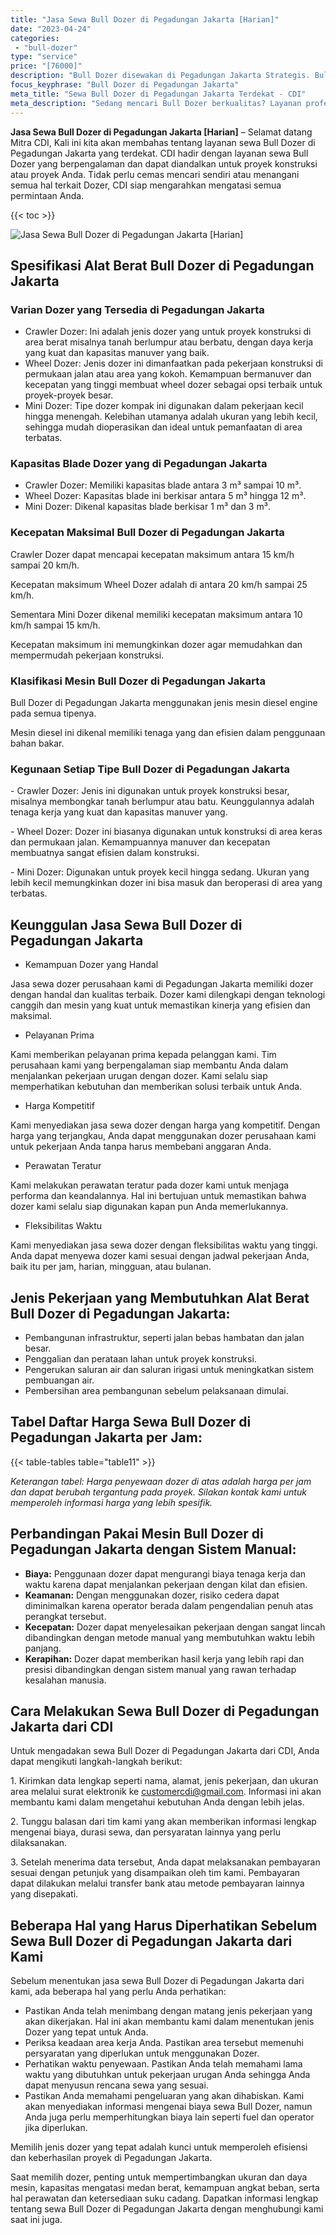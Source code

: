 ```yaml
---
title: "Jasa Sewa Bull Dozer di Pegadungan Jakarta [Harian]"
date: "2023-04-24"
categories:
 - "bull-dozer"
type: "service"
price: "[76000]"
description: "Bull Dozer disewakan di Pegadungan Jakarta Strategis. Bull Dozer unggulan untuk kebutuhan proyek konstruksi dengan performa maksimal. Hubungi kami untuk informasi lebih detail."
focus_keyphrase: "Bull Dozer di Pegadungan Jakarta"
meta_title: "Sewa Bull Dozer di Pegadungan Jakarta Terdekat - CDI"
meta_description: "Sedang mencari Bull Dozer berkualitas? Layanan profesional kami siap melayani dengan harga kompetitif. Dapatkan penawaran sekarang."
---
```


**Jasa Sewa Bull Dozer di Pegadungan Jakarta [Harian]** – Selamat datang Mitra CDI, Kali ini kita akan membahas tentang layanan sewa Bull Dozer di Pegadungan Jakarta yang terdekat. CDI hadir dengan layanan sewa Bull Dozer yang berpengalaman dan dapat diandalkan untuk proyek konstruksi atau proyek Anda. Tidak perlu cemas mencari sendiri atau menangani semua hal terkait Dozer, CDI siap mengarahkan mengatasi semua permintaan Anda.

{{< toc >}}

![Jasa Sewa Bull Dozer di Pegadungan Jakarta [Harian]](/images/bull-dozer/bull-dozer-22.jpg)

## Spesifikasi Alat Berat Bull Dozer di Pegadungan Jakarta

### Varian Dozer yang Tersedia di Pegadungan Jakarta

*   Crawler Dozer: Ini adalah jenis dozer yang untuk proyek konstruksi di area berat misalnya tanah berlumpur atau berbatu, dengan daya kerja yang kuat dan kapasitas manuver yang baik.
*   Wheel Dozer: Jenis dozer ini dimanfaatkan pada pekerjaan konstruksi di permukaan jalan atau area yang kokoh. Kemampuan bermanuver dan kecepatan yang tinggi membuat wheel dozer sebagai opsi terbaik untuk proyek-proyek besar.
*   Mini Dozer: Tipe dozer kompak ini digunakan dalam pekerjaan kecil hingga menengah. Kelebihan utamanya adalah ukuran yang lebih kecil, sehingga mudah dioperasikan dan ideal untuk pemanfaatan di area terbatas.

### Kapasitas Blade Dozer yang di Pegadungan Jakarta

*   Crawler Dozer: Memiliki kapasitas blade antara 3 m³ sampai 10 m³.
*   Wheel Dozer: Kapasitas blade ini berkisar antara 5 m³ hingga 12 m³.
*   Mini Dozer: Dikenal kapasitas blade berkisar 1 m³ dan 3 m³.

### Kecepatan Maksimal Bull Dozer di Pegadungan Jakarta

Crawler Dozer dapat mencapai kecepatan maksimum antara 15 km/h sampai 20 km/h.

Kecepatan maksimum Wheel Dozer adalah di antara 20 km/h sampai 25 km/h.

Sementara Mini Dozer dikenal memiliki kecepatan maksimum antara 10 km/h sampai 15 km/h.

Kecepatan maksimum ini memungkinkan dozer agar memudahkan dan mempermudah pekerjaan konstruksi.

### Klasifikasi Mesin Bull Dozer di Pegadungan Jakarta

Bull Dozer di Pegadungan Jakarta menggunakan jenis mesin diesel engine pada semua tipenya.

Mesin diesel ini dikenal memiliki tenaga yang dan efisien dalam penggunaan bahan bakar.

### Kegunaan Setiap Tipe Bull Dozer di Pegadungan Jakarta

\- Crawler Dozer: Jenis ini digunakan untuk proyek konstruksi besar, misalnya membongkar tanah berlumpur atau batu. Keunggulannya adalah tenaga kerja yang kuat dan kapasitas manuver yang.

\- Wheel Dozer: Dozer ini biasanya digunakan untuk konstruksi di area keras dan permukaan jalan. Kemampuannya manuver dan kecepatan membuatnya sangat efisien dalam konstruksi.

\- Mini Dozer: Digunakan untuk proyek kecil hingga sedang. Ukuran yang lebih kecil memungkinkan dozer ini bisa masuk dan beroperasi di area yang terbatas.

## Keunggulan Jasa Sewa Bull Dozer di Pegadungan Jakarta

*   Kemampuan Dozer yang Handal

Jasa sewa dozer perusahaan kami di Pegadungan Jakarta memiliki dozer dengan handal dan kualitas terbaik. Dozer kami dilengkapi dengan teknologi canggih dan mesin yang kuat untuk memastikan kinerja yang efisien dan maksimal.
*   Pelayanan Prima

Kami memberikan pelayanan prima kepada pelanggan kami. Tim perusahaan kami yang berpengalaman siap membantu Anda dalam menjalankan pekerjaan urugan dengan dozer. Kami selalu siap memperhatikan kebutuhan dan memberikan solusi terbaik untuk Anda.
*   Harga Kompetitif

Kami menyediakan jasa sewa dozer dengan harga yang kompetitif. Dengan harga yang terjangkau, Anda dapat menggunakan dozer perusahaan kami untuk pekerjaan Anda tanpa harus membebani anggaran Anda.
*   Perawatan Teratur

Kami melakukan perawatan teratur pada dozer kami untuk menjaga performa dan keandalannya. Hal ini bertujuan untuk memastikan bahwa dozer kami selalu siap digunakan kapan pun Anda memerlukannya.
*   Fleksibilitas Waktu

Kami menyediakan jasa sewa dozer dengan fleksibilitas waktu yang tinggi. Anda dapat menyewa dozer kami sesuai dengan jadwal pekerjaan Anda, baik itu per jam, harian, mingguan, atau bulanan.

## Jenis Pekerjaan yang Membutuhkan Alat Berat Bull Dozer di Pegadungan Jakarta:

*   Pembangunan infrastruktur, seperti jalan bebas hambatan dan jalan besar.
*   Penggalian dan perataan lahan untuk proyek konstruksi.
*   Pengerukan saluran air dan saluran irigasi untuk meningkatkan sistem pembuangan air.
*   Pembersihan area pembangunan sebelum pelaksanaan dimulai.

## Tabel Daftar Harga Sewa Bull Dozer di Pegadungan Jakarta per Jam:

{{< table-tables table="table11" >}}

_Keterangan tabel: Harga penyewaan dozer di atas adalah harga per jam dan dapat berubah tergantung pada proyek. Silakan kontak kami untuk memperoleh informasi harga yang lebih spesifik._

## Perbandingan Pakai Mesin Bull Dozer di Pegadungan Jakarta dengan Sistem Manual:

*   **Biaya:** Penggunaan dozer dapat mengurangi biaya tenaga kerja dan waktu karena dapat menjalankan pekerjaan dengan kilat dan efisien.
*   **Keamanan:** Dengan menggunakan dozer, risiko cedera dapat diminimalkan karena operator berada dalam pengendalian penuh atas perangkat tersebut.
*   **Kecepatan:** Dozer dapat menyelesaikan pekerjaan dengan sangat lincah dibandingkan dengan metode manual yang membutuhkan waktu lebih panjang.
*   **Kerapihan:** Dozer dapat memberikan hasil kerja yang lebih rapi dan presisi dibandingkan dengan sistem manual yang rawan terhadap kesalahan manusia.

## Cara Melakukan Sewa Bull Dozer di Pegadungan Jakarta dari CDI

Untuk mengadakan sewa Bull Dozer di Pegadungan Jakarta dari CDI, Anda dapat mengikuti langkah-langkah berikut:

1\.  Kirimkan data lengkap seperti nama, alamat, jenis pekerjaan, dan ukuran area melalui surat elektronik ke customercdi@gmail.com. Informasi ini akan membantu kami dalam mengetahui kebutuhan Anda dengan lebih jelas.

2\.  Tunggu balasan dari tim kami yang akan memberikan informasi lengkap mengenai biaya, durasi sewa, dan persyaratan lainnya yang perlu dilaksanakan.

3\.  Setelah menerima data tersebut, Anda dapat melaksanakan pembayaran sesuai dengan petunjuk yang disampaikan oleh tim kami. Pembayaran dapat dilakukan melalui transfer bank atau metode pembayaran lainnya yang disepakati.

## Beberapa Hal yang Harus Diperhatikan Sebelum Sewa Bull Dozer di Pegadungan Jakarta dari Kami

Sebelum menentukan jasa sewa Bull Dozer di Pegadungan Jakarta dari kami, ada beberapa hal yang perlu Anda perhatikan:

*   Pastikan Anda telah menimbang dengan matang jenis pekerjaan yang akan dikerjakan. Hal ini akan membantu kami dalam menentukan jenis Dozer yang tepat untuk Anda.
*   Periksa keadaan area kerja Anda. Pastikan area tersebut memenuhi persyaratan yang diperlukan untuk menggunakan Dozer.
*   Perhatikan waktu penyewaan. Pastikan Anda telah memahami lama waktu yang dibutuhkan untuk pekerjaan urugan Anda sehingga Anda dapat menyusun rencana sewa yang sesuai.
*   Pastikan Anda memahami pengeluaran yang akan dihabiskan. Kami akan menyediakan informasi mengenai biaya sewa Bull Dozer, namun Anda juga perlu memperhitungkan biaya lain seperti fuel dan operator jika diperlukan.

Memilih jenis dozer yang tepat adalah kunci untuk memperoleh efisiensi dan keberhasilan proyek di Pegadungan Jakarta.

Saat memilih dozer, penting untuk mempertimbangkan ukuran dan daya mesin, kapasitas mengatasi medan berat, kemampuan angkat beban, serta hal perawatan dan ketersediaan suku cadang. Dapatkan informasi lengkap tentang sewa Bull Dozer di Pegadungan Jakarta dengan menghubungi kami saat ini juga.